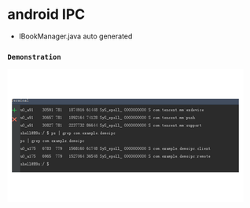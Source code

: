 # android IPC
* IBookManager.java auto generated
### `Demonstration`<br>
![](https://github.com/cc-shifo/android-IPC/raw/master/运行进程.png)<br>
